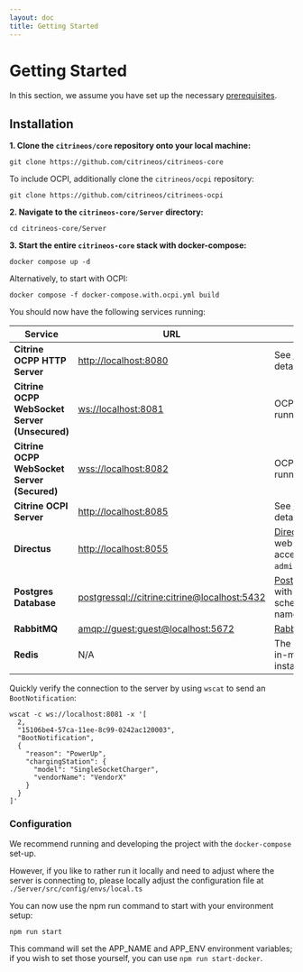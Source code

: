 ```yaml
---
layout: doc
title: Getting Started
---
```


# Getting Started

In this section, we assume you have set up the necessary [prerequisites](/docs/prerequisites.html).

## Installation

**1. Clone the `citrineos/core` repository onto your local machine:**

    git clone https://github.com/citrineos/citrineos-core

To include OCPI, additionally clone the `citrineos/ocpi` repository:

    git clone https://github.com/citrineos/citrineos-ocpi

**2. Navigate to the `citrineos-core/Server` directory:**

    cd citrineos-core/Server

**3. Start the entire `citrineos-core` stack with docker-compose:**

    docker compose up -d

Alternatively, to start with OCPI:

    docker compose -f docker-compose.with.ocpi.yml build    

You should now have the following services running:

| Service                                       | URL                                                                                          | Description                                                                                                                                  |
|-----------------------------------------------|----------------------------------------------------------------------------------------------|----------------------------------------------------------------------------------------------------------------------------------------------|
| **Citrine OCPP HTTP Server**                  | [http://localhost:8080](http://localhost:8080)                                               | See [localhost:8080/docs](http://localhost:8080/docs) for full details.                                                                      |
| **Citrine OCPP WebSocket Server (Unsecured)** | [ws://localhost:8081](ws://localhost:8081)                                                   | OCPP WebSocket Server running security profile 0.                                                                                            |
| **Citrine OCPP WebSocket Server (Secured)**   | [wss://localhost:8082](wss://localhost:8082)                                                 | OCPP WebSocket Server running security profile 1.                                                                                            |
| **Citrine OCPI Server**                       | [http://localhost:8085](http://localhost:8085)                                               | See [localhost:8085/docs](http://localhost:8085/docs) for full details.                                                                      |
| **Directus**                                  | [http://localhost:8055](http://localhost:8055)                                               | [Directus](http://directus.io) server for which the web interface can now be accessed with the credentials `admin@citrineos.com:CitrineOS!`. |
| **Postgres Database**                         | [postgressql://citrine:citrine@localhost:5432](postgressql://citrine:citrine@localhost:5432) | [Postgres Database](https://www.postgresql.org) pre-seeded with OCPP 2.0.1 and Directus schemas. The database is named `citrine`.            |
| **RabbitMQ**                                  | [amqp://guest:guest@localhost:5672](amqp://guest:guest@localhost:5672)                       | [RabbitMQ](http://rabbitmq.com) message bus.                                                                                                 |
| **Redis**                                     | N/A                                                                                          | The default settings will use an in-memory cache but a [Redis](https://redis.io/) instance is available to use.                                                        |

Quickly verify the connection to the server by using `wscat` to send an `BootNotification`:
```
wscat -c ws://localhost:8081 -x '[
  2,
  "15106be4-57ca-11ee-8c99-0242ac120003",
  "BootNotification",
  {
    "reason": "PowerUp",
    "chargingStation": {
      "model": "SingleSocketCharger",
      "vendorName": "VendorX"
    }
  }
]'
```

### Configuration

We recommend running and developing the project with the `docker-compose` set-up.

However, if you like to rather run it locally and need to adjust where the server is connecting to, please locally adjust the configuration file at `./Server/src/config/envs/local.ts`

You can now use the npm run command to start with your environment setup:

```shell
npm run start
```

This command will set the APP_NAME and APP_ENV environment variables; if you wish to set those yourself, you can use `npm run start-docker`.
